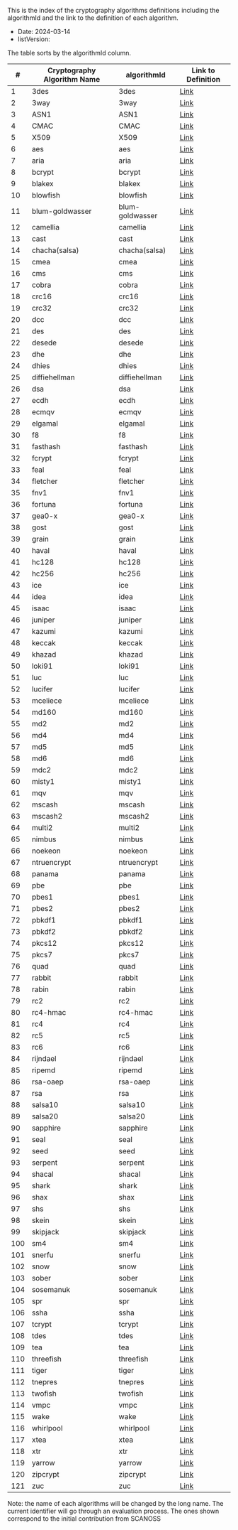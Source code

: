 This is the index of the cryptography algorithms definitions including the algorithmId and the link to the definition of each algorithm.

* Date: 2024-03-14
* listVersion:

The table sorts by the algorithmId column.

| **#** | **Cryptography Algorithm Name** | **algorithmId** | **Link to Definition** |
|-------|--------------------------------|-----------------|------------------------|
| 1     | 3des| 3des            | [Link](https://github.com/scanoss/crypto-algorithms-spdx/tree/main/list_definitions_crypto_algorithms/3des.yaml) |
| 2     | 3way | 3way            | [Link](https://github.com/scanoss/crypto-algorithms-spdx/tree/main/list_definitions_crypto_algorithms/3way.yaml) |
| 3     | ASN1 | ASN1            | [Link](https://github.com/scanoss/crypto-algorithms-spdx/tree/main/list_definitions_crypto_algorithms/ASN1.yaml) |
| 4     | CMAC | CMAC            | [Link](https://github.com/scanoss/crypto-algorithms-spdx/tree/main/list_definitions_crypto_algorithms/CMAC.yaml) |
| 5     | X509 | X509            | [Link](https://github.com/scanoss/crypto-algorithms-spdx/tree/main/list_definitions_crypto_algorithms/X509.yaml) |
| 6     | aes  | aes             | [Link](https://github.com/scanoss/crypto-algorithms-spdx/tree/main/list_definitions_crypto_algorithms/aes.yaml) |
| 7     | aria | aria            | [Link](https://github.com/scanoss/crypto-algorithms-spdx/tree/main/list_definitions_crypto_algorithms/aria.yaml) |
| 8     | bcrypt | bcrypt          | [Link](https://github.com/scanoss/crypto-algorithms-spdx/tree/main/list_definitions_crypto_algorithms/bcrypt.yaml) |
| 9    | blakex | blakex          | [Link](https://github.com/scanoss/crypto-algorithms-spdx/tree/main/list_definitions_crypto_algorithms/blakex.yaml) |
| 10    | blowfish | blowfish        | [Link](https://github.com/scanoss/crypto-algorithms-spdx/tree/main/list_definitions_crypto_algorithms/blowfish.yaml) |
| 11    | blum-goldwasser | blum-goldwasser | [Link](https://github.com/scanoss/crypto-algorithms-spdx/tree/main/list_definitions_crypto_algorithms/blum-goldwasser.yaml) |
| 12    | camellia | camellia        | [Link](https://github.com/scanoss/crypto-algorithms-spdx/tree/main/list_definitions_crypto_algorithms/camellia.yaml) |
| 13    | cast | cast            | [Link](https://github.com/scanoss/crypto-algorithms-spdx/tree/main/list_definitions_crypto_algorithms/cast.yaml) |
| 14    | chacha(salsa) | chacha(salsa)   | [Link](https://github.com/scanoss/crypto-algorithms-spdx/blob/main/definitions_crypto_algorithms-list_definitions_crypto_algorithms/chacha(salsa).yaml) |
| 15    | cmea | cmea            | [Link](https://github.com/scanoss/crypto-algorithms-spdx/tree/main/list_definitions_crypto_algorithms/cmea.yaml) |
| 16    | cms     | cms          | [Link](https://github.com/scanoss/crypto-algorithms-spdx/tree/main/list_definitions_crypto_algorithms/cms.yaml) |
| 17    | cobra | cobra           | [Link](https://github.com/scanoss/crypto-algorithms-spdx/tree/main/list_definitions_crypto_algorithms/cobra.yaml) |
| 18    | crc16 | crc16           | [Link](https://github.com/scanoss/crypto-algorithms-spdx/tree/main/list_definitions_crypto_algorithms/crc16.yaml) |
| 19    | crc32 | crc32           | [Link](https://github.com/scanoss/crypto-algorithms-spdx/tree/main/list_definitions_crypto_algorithms/crc32.yaml) |
| 20    | dcc     | dcc     | [Link](https://github.com/scanoss/crypto-algorithms-spdx/tree/main/list_definitions_crypto_algorithms/dcc.yaml) |
| 21    | des     | des     | [Link](https://github.com/scanoss/crypto-algorithms-spdx/tree/main/list_definitions_crypto_algorithms/des.yaml) |
| 22    | desede | desede          | [Link](https://github.com/scanoss/crypto-algorithms-spdx/tree/main/list_definitions_crypto_algorithms/desede.yaml) |
| 23    | dhe     | dhe     | [Link](https://github.com/scanoss/crypto-algorithms-spdx/tree/main/list_definitions_crypto_algorithms/dhe.yaml) |
| 24    | dhies | dhies           | [Link](https://github.com/scanoss/crypto-algorithms-spdx/tree/main/list_definitions_crypto_algorithms/dhies.yaml) |
| 25    | diffiehellman | diffiehellman  | [Link](https://github.com/scanoss/crypto-algorithms-spdx/tree/main/list_definitions_crypto_algorithms/diffiehellman.yaml) |
| 26    | dsa     |dsa     | [Link](https://github.com/scanoss/crypto-algorithms-spdx/tree/main/list_definitions_crypto_algorithms/dsa.yaml) |
| 27    | ecdh | ecdh            | [Link](https://github.com/scanoss/crypto-algorithms-spdx/tree/main/list_definitions_crypto_algorithms/ecdh.yaml) |
| 28    | ecmqv | ecmqv           | [Link](https://github.com/scanoss/crypto-algorithms-spdx/tree/main/list_definitions_crypto_algorithms/ecmqv.yaml) |
| 29    | elgamal | elgamal         | [Link](https://github.com/scanoss/crypto-algorithms-spdx/tree/main/list_definitions_crypto_algorithms/elgamal.yaml) |
| 30    | f8    | f8    | [Link](https://github.com/scanoss/crypto-algorithms-spdx/tree/main/list_definitions_crypto_algorithms/f8.yaml) |
| 31    | fasthash | fasthash        | [Link](https://github.com/scanoss/crypto-algorithms-spdx/tree/main/list_definitions_crypto_algorithms/fasthash.yaml) |
| 32    | fcrypt | fcrypt          | [Link](https://github.com/scanoss/crypto-algorithms-spdx/tree/main/list_definitions_crypto_algorithms/fcrypt.yaml) |
| 33    | feal | feal            | [Link](https://github.com/scanoss/crypto-algorithms-spdx/tree/main/list_definitions_crypto_algorithms/feal.yaml) |
| 34    | fletcher | fletcher        | [Link](https://github.com/scanoss/crypto-algorithms-spdx/tree/main/list_definitions_crypto_algorithms/fletcher.yaml) |
| 35    | fnv1 | fnv1            | [Link](https://github.com/scanoss/crypto-algorithms-spdx/tree/main/list_definitions_crypto_algorithms/fnv1.yaml) |
| 36    | fortuna | fortuna         | [Link](https://github.com/scanoss/crypto-algorithms-spdx/tree/main/list_definitions_crypto_algorithms/fortuna.yaml) |
| 37    | gea0-x | gea0-x          | [Link](https://github.com/scanoss/crypto-algorithms-spdx/tree/main/list_definitions_crypto_algorithms/gea0-x.yaml) |
| 38    | gost | gost            | [Link](https://github.com/scanoss/crypto-algorithms-spdx/tree/main/list_definitions_crypto_algorithms/gost.yaml) |
| 39    | grain | grain           | [Link](https://github.com/scanoss/crypto-algorithms-spdx/tree/main/list_definitions_crypto_algorithms/grain.yaml) |
| 40    | haval | haval           | [Link](https://github.com/scanoss/crypto-algorithms-spdx/tree/main/list_definitions_crypto_algorithms/haval.yaml) |
| 41    | hc128 | hc128           | [Link](https://github.com/scanoss/crypto-algorithms-spdx/tree/main/list_definitions_crypto_algorithms/hc128.yaml) |
| 42    | hc256 | hc256           | [Link](https://github.com/scanoss/crypto-algorithms-spdx/tree/main/list_definitions_crypto_algorithms/hc256.yaml) |
| 43    | ice   |ice   | [Link](https://github.com/scanoss/crypto-algorithms-spdx/tree/main/list_definitions_crypto_algorithms/ice.yaml) |
| 44    | idea | idea            | [Link](https://github.com/scanoss/crypto-algorithms-spdx/tree/main/list_definitions_crypto_algorithms/idea.yaml) |
| 45    | isaac | isaac           | [Link](https://github.com/scanoss/crypto-algorithms-spdx/tree/main/list_definitions_crypto_algorithms/isaac.yaml) |
| 46    | juniper | juniper         | [Link](https://github.com/scanoss/crypto-algorithms-spdx/tree/main/list_definitions_crypto_algorithms/juniper.yaml) |
| 47    | kazumi | kazumi          | [Link](https://github.com/scanoss/crypto-algorithms-spdx/tree/main/list_definitions_crypto_algorithms/kazumi.yaml) |
| 48    | keccak | keccak          | [Link](https://github.com/scanoss/crypto-algorithms-spdx/tree/main/list_definitions_crypto_algorithms/keccak.yaml) |
| 49    | khazad | khazad          | [Link](https://github.com/scanoss/crypto-algorithms-spdx/tree/main/list_definitions_crypto_algorithms/khazad.yaml) |
| 50    | loki91 | loki91          | [Link](https://github.com/scanoss/crypto-algorithms-spdx/tree/main/list_definitions_crypto_algorithms/loki91.yaml) |
| 51    | luc     |luc     | [Link](https://github.com/scanoss/crypto-algorithms-spdx/tree/main/list_definitions_crypto_algorithms/luc.yaml) |
| 52    | lucifer | lucifer         | [Link](https://github.com/scanoss/crypto-algorithms-spdx/tree/main/list_definitions_crypto_algorithms/lucifer.yaml) |
| 53    | mceliece | mceliece        | [Link](https://github.com/scanoss/crypto-algorithms-spdx/tree/main/list_definitions_crypto_algorithms/mceliece.yaml) |
| 54    | md160 | md160           | [Link](https://github.com/scanoss/crypto-algorithms-spdx/tree/main/list_definitions_crypto_algorithms/md160.yaml) |
| 55    | md2     | md2     | [Link](https://github.com/scanoss/crypto-algorithms-spdx/tree/main/list_definitions_crypto_algorithms/md2.yaml) |
| 56    | md4     |md4     | [Link](https://github.com/scanoss/crypto-algorithms-spdx/tree/main/list_definitions_crypto_algorithms/md4.yaml) |
| 57    | md5     |md5     | [Link](https://github.com/scanoss/crypto-algorithms-spdx/tree/main/list_definitions_crypto_algorithms/md5.yaml) |
| 58    | md6     |md6     | [Link](https://github.com/scanoss/crypto-algorithms-spdx/tree/main/list_definitions_crypto_algorithms/md6.yaml) |
| 59    | mdc2 | mdc2            | [Link](https://github.com/scanoss/crypto-algorithms-spdx/tree/main/list_definitions_crypto_algorithms/mdc2.yaml) |
| 60    | misty1 | misty1          | [Link](https://github.com/scanoss/crypto-algorithms-spdx/tree/main/list_definitions_crypto_algorithms/misty1.yaml) |
| 61    | mqv     |mqv     | [Link](https://github.com/scanoss/crypto-algorithms-spdx/tree/main/list_definitions_crypto_algorithms/mqv.yaml) |
| 62    | mscash | mscash          | [Link](https://github.com/scanoss/crypto-algorithms-spdx/tree/main/list_definitions_crypto_algorithms/mscash.yaml) |
| 63    | mscash2 | mscash2         | [Link](https://github.com/scanoss/crypto-algorithms-spdx/tree/main/list_definitions_crypto_algorithms/mscash2.yaml) |
| 64    | multi2 | multi2          | [Link](https://github.com/scanoss/crypto-algorithms-spdx/tree/main/list_definitions_crypto_algorithms/multi2.yaml) |
| 65    | nimbus | nimbus          | [Link](https://github.com/scanoss/crypto-algorithms-spdx/tree/main/list_definitions_crypto_algorithms/nimbus.yaml) |
| 66    | noekeon | noekeon         | [Link](https://github.com/scanoss/crypto-algorithms-spdx/tree/main/list_definitions_crypto_algorithms/noekeon.yaml) |
| 67    | ntruencrypt | ntruencrypt    | [Link](https://github.com/scanoss/crypto-algorithms-spdx/tree/main/list_definitions_crypto_algorithms/ntruencrypt.yaml) |
| 68    | panama | panama          | [Link](https://github.com/scanoss/crypto-algorithms-spdx/tree/main/list_definitions_crypto_algorithms/panama.yaml) |
| 69    | pbe   |pbe   | [Link](https://github.com/scanoss/crypto-algorithms-spdx/tree/main/list_definitions_crypto_algorithms/pbe.yaml) |
| 70    | pbes1 | pbes1           | [Link](https://github.com/scanoss/crypto-algorithms-spdx/tree/main/list_definitions_crypto_algorithms/pbes1.yaml) |
| 71    | pbes2 | pbes2           | [Link](https://github.com/scanoss/crypto-algorithms-spdx/tree/main/list_definitions_crypto_algorithms/pbes2.yaml) |
| 72    | pbkdf1 | pbkdf1          | [Link](https://github.com/scanoss/crypto-algorithms-spdx/tree/main/list_definitions_crypto_algorithms/pbkdf1.yaml) |
| 73    | pbkdf2 | pbkdf2          | [Link](https://github.com/scanoss/crypto-algorithms-spdx/tree/main/list_definitions_crypto_algorithms/pbkdf2.yaml) |
| 74    | pkcs12 | pkcs12          | [Link](https://github.com/scanoss/crypto-algorithms-spdx/tree/main/list_definitions_crypto_algorithms/pkcs12.yaml) |
| 75    | pkcs7 | pkcs7           | [Link](https://github.com/scanoss/crypto-algorithms-spdx/tree/main/list_definitions_crypto_algorithms/pkcs7.yaml) |
| 76    | quad | quad            | [Link](https://github.com/scanoss/crypto-algorithms-spdx/tree/main/list_definitions_crypto_algorithms/quad.yaml) |
| 77    | rabbit | rabbit          | [Link](https://github.com/scanoss/crypto-algorithms-spdx/tree/main/list_definitions_crypto_algorithms/rabbit.yaml) |
| 78    | rabin | rabin           | [Link](https://github.com/scanoss/crypto-algorithms-spdx/tree/main/list_definitions_crypto_algorithms/rabin.yaml) |
| 79    | rc2   | rc2   | [Link](https://github.com/scanoss/crypto-algorithms-spdx/tree/main/list_definitions_crypto_algorithms/rc2.yaml) |
| 80    | rc4-hmac | rc4-hmac        | [Link](https://github.com/scanoss/crypto-algorithms-spdx/tree/main/list_definitions_crypto_algorithms/rc4-hmac.yaml) |
| 81    | rc4 | rc4             | [Link](https://github.com/scanoss/crypto-algorithms-spdx/tree/main/list_definitions_crypto_algorithms/rc4.yaml) |
| 82    | rc5 | rc5             | [Link](https://github.com/scanoss/crypto-algorithms-spdx/tree/main/list_definitions_crypto_algorithms/rc5.yaml) |
| 83    | rc6 | rc6             | [Link](https://github.com/scanoss/crypto-algorithms-spdx/tree/main/list_definitions_crypto_algorithms/rc6.yaml) |
| 84    | rijndael | rijndael        | [Link](https://github.com/scanoss/crypto-algorithms-spdx/tree/main/list_definitions_crypto_algorithms/rijndael.yaml) |
| 85    | ripemd | ripemd          | [Link](https://github.com/scanoss/crypto-algorithms-spdx/tree/main/list_definitions_crypto_algorithms/ripemd.yaml) |
| 86    | rsa-oaep | rsa-oaep        | [Link](https://github.com/scanoss/crypto-algorithms-spdx/tree/main/list_definitions_crypto_algorithms/rsa-oaep.yaml) |
| 87    | rsa | rsa             | [Link](https://github.com/scanoss/crypto-algorithms-spdx/tree/main/list_definitions_crypto_algorithms/rsa.yaml) |
| 88    | salsa10 | salsa10         | [Link](https://github.com/scanoss/crypto-algorithms-spdx/tree/main/list_definitions_crypto_algorithms/salsa10.yaml) |
| 89    | salsa20 | salsa20         | [Link](https://github.com/scanoss/crypto-algorithms-spdx/tree/main/list_definitions_crypto_algorithms/salsa20.yaml) |
| 90    | sapphire | sapphire        | [Link](https://github.com/scanoss/crypto-algorithms-spdx/tree/main/list_definitions_crypto_algorithms/sapphire.yaml) |
| 91    | seal | seal            | [Link](https://github.com/scanoss/crypto-algorithms-spdx/tree/main/list_definitions_crypto_algorithms/seal.yaml) |
| 92    | seed | seed            | [Link](https://github.com/scanoss/crypto-algorithms-spdx/tree/main/list_definitions_crypto_algorithms/seed.yaml) |
| 93    | serpent | serpent         | [Link](https://github.com/scanoss/crypto-algorithms-spdx/tree/main/list_definitions_crypto_algorithms/serpent.yaml) |
| 94    | shacal | shacal          | [Link](https://github.com/scanoss/crypto-algorithms-spdx/tree/main/list_definitions_crypto_algorithms/shacal.yaml) |
| 95    | shark | shark           | [Link](https://github.com/scanoss/crypto-algorithms-spdx/tree/main/list_definitions_crypto_algorithms/shark.yaml) |
| 96    | shax | shax           | [Link](https://github.com/scanoss/crypto-algorithms-spdx/tree/main/list_definitions_crypto_algorithms/shax.yaml) |
| 97    | shs | shs           | [Link](https://github.com/scanoss/crypto-algorithms-spdx/tree/main/list_definitions_crypto_algorithms/shs.yaml) |
| 98    | skein | skein           | [Link](https://github.com/scanoss/crypto-algorithms-spdx/tree/main/list_definitions_crypto_algorithms/skein.yaml) |
| 99    | skipjack | skipjack        | [Link](https://github.com/scanoss/crypto-algorithms-spdx/tree/main/list_definitions_crypto_algorithms/skipjack.yaml) |
| 100   | sm4     | sm4     | [Link](https://github.com/scanoss/crypto-algorithms-spdx/tree/main/list_definitions_crypto_algorithms/sm4.yaml) |
| 101   | snerfu     | snerfu     | [Link](https://github.com/scanoss/crypto-algorithms-spdx/tree/main/list_definitions_crypto_algorithms/snerfu.yaml) |
| 102   | snow     | snow     | [Link](https://github.com/scanoss/crypto-algorithms-spdx/tree/main/list_definitions_crypto_algorithms/snow.yaml) |
| 103   | sober     | sober     | [Link](https://github.com/scanoss/crypto-algorithms-spdx/tree/main/list_definitions_crypto_algorithms/sober.yaml) |
| 104   | sosemanuk | sosemanuk       | [Link](https://github.com/scanoss/crypto-algorithms-spdx/tree/main/list_definitions_crypto_algorithms/sosemanuk.yaml) |
| 105   | spr | spr         | [Link](https://github.com/scanoss/crypto-algorithms-spdx/tree/main/list_definitions_crypto_algorithms/spr.yaml) |
| 106   | ssha | ssha          | [Link](https://github.com/scanoss/crypto-algorithms-spdx/tree/main/list_definitions_crypto_algorithms/ssha.yaml) |
| 107   | tcrypt | tcrypt          | [Link](https://github.com/scanoss/crypto-algorithms-spdx/tree/main/list_definitions_crypto_algorithms/tcrypt.yaml) |
| 108   | tdes | tdes        | [Link](https://github.com/scanoss/crypto-algorithms-spdx/tree/main/list_definitions_crypto_algorithms/tdes.yaml) |
| 109   | tea     | tea     | [Link](https://github.com/scanoss/crypto-algorithms-spdx/tree/main/list_definitions_crypto_algorithms/tea.yaml) |
| 110   | threefish | threefish       | [Link](https://github.com/scanoss/crypto-algorithms-spdx/tree/main/list_definitions_crypto_algorithms/threefish.yaml) |
| 111   | tiger | tiger           | [Link](https://github.com/scanoss/crypto-algorithms-spdx/tree/main/list_definitions_crypto_algorithms/tiger.yaml) |
| 112   | tnepres | tnepres       | [Link](https://github.com/scanoss/crypto-algorithms-spdx/tree/main/list_definitions_crypto_algorithms/tnepres.yaml) |
| 113   | twofish | twofish         | [Link](https://github.com/scanoss/crypto-algorithms-spdx/tree/main/list_definitions_crypto_algorithms/twofish.yaml) |
| 114   | vmpc    | vmpc    | [Link](https://github.com/scanoss/crypto-algorithms-spdx/tree/main/list_definitions_crypto_algorithms/vmpc.yaml) |
| 115   | wake    | wake    | [Link](https://github.com/scanoss/crypto-algorithms-spdx/tree/main/list_definitions_crypto_algorithms/wake.yaml) |
| 116   | whirlpool | whirlpool       | [Link](https://github.com/scanoss/crypto-algorithms-spdx/tree/main/list_definitions_crypto_algorithms/whirlpool.yaml) |
| 117   | xtea | xtea         | [Link](https://github.com/scanoss/crypto-algorithms-spdx/tree/main/list_definitions_crypto_algorithms/xtea.yaml) |
| 118   | xtr | xtr         | [Link](https://github.com/scanoss/crypto-algorithms-spdx/tree/main/list_definitions_crypto_algorithms/xtr.yaml) |
| 119   | yarrow | yarrow         | [Link](https://github.com/scanoss/crypto-algorithms-spdx/tree/main/list_definitions_crypto_algorithms/yarrow.yaml) |
| 120   | zipcrypt | zipcrypt        | [Link](https://github.com/scanoss/crypto-algorithms-spdx/tree/main/list_definitions_crypto_algorithms/zipcrypt.yaml) |
| 121   | zuc | zuc             | [Link](https://github.com/scanoss/crypto-algorithms-spdx/tree/main/list_definitions_crypto_algorithms/zuc.yaml) |

Note: the name of each algorithms will be changed by the long name. The current identifier will go through an evaluation process. The ones shown correspond to the initial contribution from SCANOSS
